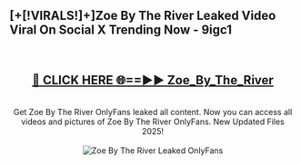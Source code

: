 <h2>[+[!VIRALS!]+]Zoe By The River Leaked Video Viral On Social X Trending Now - 9igc1</h2>
<br>
<div align="center">
<h2><a href="https://libra.edu.pl?Zoe_By_The_River" rel="nofollow">🔴 CLICK HERE 🌐==►► Zoe_By_The_River</a></h2>
<br>
Get Zoe By The River OnlyFans leaked all content. Now you can access all videos and pictures of Zoe By The River OnlyFans. New Updated Files 2025!
<br>
<br>
<a href="https://libra.edu.pl?Zoe_By_The_River" rel="nofollow" data-target="animated-image.originalLink"><img src="https://i.ibb.co.com/WyWwxjT/player-gif2.gif" alt="Zoe By The River Leaked OnlyFans" style="max-width: 100%; display: inline-block;" data-target="animated-image.originalImage"></a>
</div>
<br>